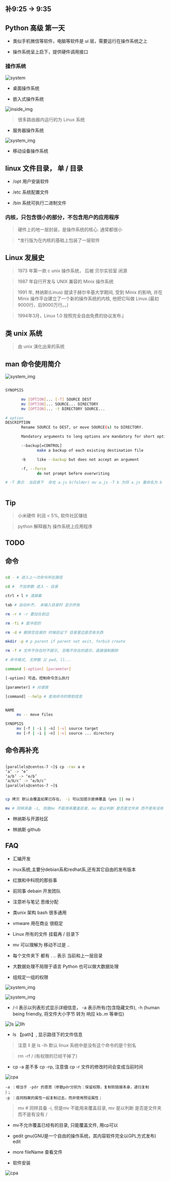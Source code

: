 ## 补9:25 -> 9:35


## Python 高级 第一天

- 类似手机微信等软件，电脑等软件是 ui 层，需要运行在操作系统之上

- 操作系统呈上启下，提供硬件调用接口

### 操作系统

![system](../../../imgs/chuanzhi/advance_step_2/13/system.png)

- 桌面操作系统

- 嵌入式操作系统


![inside_img](../../../imgs/chuanzhi/advance_step_2/13/inside_system.png)

> 很多路由器内运行的为 Linux 系统

- 服务器操作系统

![system_img](../../../imgs/chuanzhi/advance_step_2/13/server_system.png)


- 移动设备操作系统

## linux 文件目录， 单  / 目录

- /opt 用户安装软件

- /etc 系统配置文件

- /bin 系统可执行二进制文件

### 内核，只包含很小的部分，不包含用户的应用程序

> 硬件上的地一层封装，是操作系统的核心. 通常都很小

> *发行版为在内核的基础上包装了一层软件

## Linux 发展史

> 1973 年第一款 c unix 操作系统， 后被 贝尔实验室 闭源

>  1987 年自行开发与 UNIX 兼容的 Minix 操作系统

>  1991 年, 林纳斯(Linus) 就读于赫尔辛基大学期间, 受到 Minix 的影响, 并在 Minix 操作平台建立了一个新的操作系统的内核, 他把它叫做 Linux.(最初9000行，后9000万行。。)

>  1994年3月，Linux 1.0 按照完全自由免费的协议发布.j

## 类 unix 系统

> 由 unix 演化出来的系统

## man 命令使用简介

![system_img](../../../imgs/chuanzhi/advance_step_2/13/man_struc.png)

```sh

SYNOPSIS

       mv [OPTION]... [-T] SOURCE DEST
       mv [OPTION]... SOURCE... DIRECTORY
       mv [OPTION]... -t DIRECTORY SOURCE...

# option
DESCRIPTION
       Rename SOURCE to DEST, or move SOURCE(s) to DIRECTORY.

       Mandatory arguments to long options are mandatory for short options too.

       --backup[=CONTROL]
              make a backup of each existing destination file

       -b     like --backup but does not accept an argument

       -f, --force
              do not prompt before overwriting

# -T 表示  当目录下  存在 a.js b(folder) mv a.js -T b 为将 a.js 重命名为 b 而非将 a.js 移动到 b 下



```

## Tip

> 小米硬件 利润 < 5%, 软件社区赚钱

> python 解释器为 操作系统上应用程序


## TODO


## 命令

```sh

cd - # 进入上一次命令所在路径

cd #  不加参数 进入 ~ 目录

ctrl + l # 清屏幕

tab # 自动补齐， 未输入目录时 显示所有

rm -r # -r 要加在前边

rm -fi # 是冲突的

rm -d # 删除空目录的 时候验证下 目录里边是否有东西

mkdir -p # p parent if parent not exit, forbid create

rm -f # 文件不存在时不提示, 忽略不存在的提示，直接强制删除

# 命令格式, 无参数 父 pwd, ll...

command [-option] [parameter]

[-option] 可选，控制命令怎么执行

[parameter] # 对谁做

[command] --help # 查询命令的帮助信息


NAME
     mv -- move files

SYNOPSIS
     mv [-f | -i | -n] [-v] source target
     mv [-f | -i | -n] [-v] source ... directory
```

## 命令再补充

```sh

[parallels@centos-7 ~]$ cp -rav a e
‘a’ -> ‘e’
‘a/b’ -> ‘e/b’
‘a/b/c’ -> ‘e/b/c’
[parallels@centos-7 ~]$


cp 拷贝 默认会覆盖如果已存在， -i 可以加提示是佛覆盖（yes || no ）

mv # 同样具备 -i, 但是mv 不能用来覆盖目录, mv 是以判断 是否是文件夹 而不是有没有 /

```

- 林纳斯与开源社区

- 林纳斯 github

## FAQ


- 汇编开发

- inux系统,主要分debian系和redhat系,还有其它自由的发布版本

- 红旗和中科院的那些事

- 前同事 debain 开发团队

- 注意听与笔记 思维分配

- 类unix 架构 bash 很多通用

- vmware 用在商业 很稳定

- Linux 所有的文件 挂载再 / 目录下

- mv 可以理解为  移动不过是 ..

- 每个文件夹下 都有 . .. 表示 当前和上一层目录

- 大数据处理不局限于语言 Python 也可以做大数据处理

- 组规定一组的权限

![system_img](../../../imgs/chuanzhi/advance_step_2/13/i1.png)

![system_img](../../../imgs/chuanzhi/advance_step_2/13/date_modify.png)

- /-l 表示以列表形式显示详细信息， -a 表示所有(包含隐藏文件), -h (human being friendly, 将文件大小字节 转为 响应  kb..m 等单位)

![ls](../../../imgs/chuanzhi/advance_step_2/13/ll.png)
![llh](../../../imgs/chuanzhi/advance_step_2/13/llh.png)

- ls 【path】, 显示路径下的文件信息

> 注意 ll 是 ls -lh 默认 linux 系统中是没有这个命令的是个别名

> rm -rf / (有权限的已经干掉了)

- cp -a 差不多 cp -rp, 注意值 cp -r 文件的修改时间会变成当前时间

![cpa](../../../imgs/chuanzhi/advance_step_2/13/cpa.png)

```
-a ：相当于 -pdr 的意思（参数pdr分别为：保留权限，复制软链接本身，递归复制
）；
-p ：连同档案的属性一起复制过去，而非使用预设属性；
```

> mv # 同样具备 -i, 但是mv 不能用来覆盖目录, mv 是以判断 是否是文件夹 而不是有没有 /

- mv不允许覆盖已经有的目录, 只能覆盖文件, 用cp可以

- gedit gnu(GNU是一个自由的操作系统，其内容软件完全以GPL方式发布) edit

- more fileName 查看文件

- 软件安装


![cpa](../../../imgs/chuanzhi/advance_step_2/13/package_install.png)
